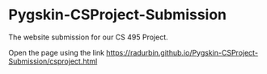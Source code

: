# Pygskin-CSProject-Submission
The website submission for our CS 495 Project.

Open the page using the link https://radurbin.github.io/Pygskin-CSProject-Submission/csproject.html
